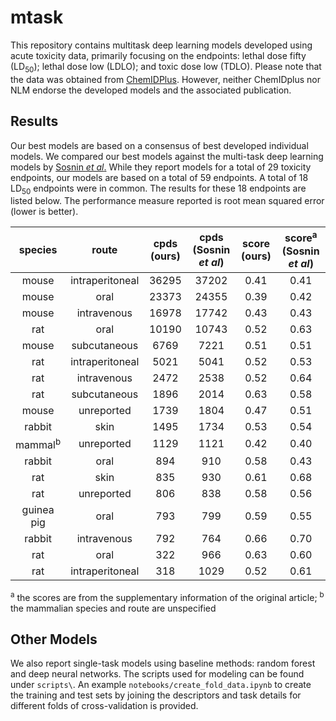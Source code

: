 # mtask
This repository contains multitask deep learning models developed using acute toxicity data, primarily focusing on the endpoints: lethal dose fifty (LD<sub>50</sub>); lethal dose low (LDLO); and toxic dose low (TDLO). Please note that the data was obtained from [ChemIDPlus](https://chem.nlm.nih.gov/chemidplus/). However, neither ChemIDplus nor NLM endorse the developed models and the associated publication.

## Results

Our best models are based on a consensus of best developed individual models. We compared our best models against the multi-task deep learning models by [Sosnin *et al*.](https://doi.org/10.1021/acs.jcim.8b00685) While they report models for a total of 29 toxicity endpoints, our models are based on a total of 59 endpoints. A total of 18 LD<sub>50</sub> endpoints were in common. The results for these 18 endpoints are listed below. The performance measure reported is root mean squared error (lower is better).


species | route | cpds (ours) | cpds (Sosnin *et al*) | score (ours) | score<sup>a</sup> (Sosnin *et al*) |
| :---: | :---: | :---: | :---: | :---: | :---: |
mouse | intraperitoneal | 36295 | 37202 | 0.41 | 0.41 |
mouse | oral | 23373 | 24355 | 0.39 | 0.42 |
mouse | intravenous | 16978 | 17742 | 0.43 | 0.43 |
rat | oral | 10190 | 10743 | 0.52 | 0.63 |
mouse | subcutaneous | 6769 | 7221 | 0.51 | 0.51 |
rat | intraperitoneal | 5021 | 5041 | 0.52 | 0.53 |
rat | intravenous | 2472 | 2538 | 0.52 | 0.64 |
rat | subcutaneous | 1896 | 2014 | 0.63 | 0.58 |
mouse | unreported | 1739 | 1804 | 0.47 | 0.51 |
rabbit | skin | 1495 | 1734 | 0.53 | 0.54 |
mammal<sup>b</sup>| unreported | 1129 | 1121 | 0.42 | 0.40 |
rabbit | oral | 894 | 910 | 0.58 | 0.43 |
rat | skin | 835 | 930 | 0.61 | 0.68 |
rat | unreported | 806 | 838 | 0.58 | 0.56 |
guinea pig | oral | 793 | 799 | 0.59 | 0.55 |
rabbit | intravenous | 792 | 764 | 0.66 | 0.70 |
rat | oral | 322 | 966 | 0.63 | 0.60 |
rat | intraperitoneal | 318 | 1029 | 0.52 | 0.61

<sup>a</sup> the scores are from the supplementary information of the original article; <sup>b</sup> the mammalian species and route are unspecified

## Other Models

We also report single-task models using baseline methods: random forest and deep neural networks. The scripts used for modeling can be found under `scripts\`. An example `notebooks/create_fold_data.ipynb` to create the training and test sets by joining the descriptors and task details for different folds of cross-validation is provided.

